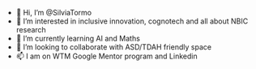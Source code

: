 - 👋 Hi, I’m @SilviaTormo
- 👀 I’m interested in inclusive innovation, cognotech and all about NBIC research 
- 🌱 I’m currently learning AI and Maths
- 💞️ I’m looking to collaborate with ASD/TDAH friendly space
- 📫 I am on WTM Google Mentor program and Linkedin

<!---
SilviaTormo/SilviaTormo is a ✨ special ✨ repository because its `README.md` (this file) appears on your GitHub profile.
You can click the Preview link to take a look at your changes.
--->
